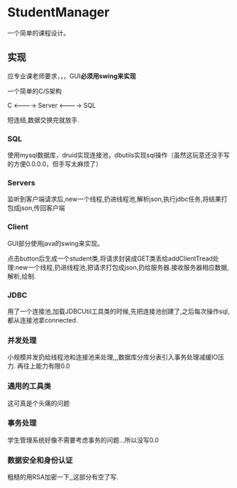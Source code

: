 # StudentManager



一个简单的课程设计。



## 实现

应专业课老师要求，，，GUI**必须用swing来实现**

一个简单的C/S架构

C <----> Server <----> SQL

短连结,数据交换完就放手.


### SQL

使用mysql数据库，druid实现连接池，dbutils实现sql操作（虽然这玩意还没手写的方便0.0.0.0，但手写太麻烦了）



### Servers

监听到客户端请求后,new一个线程,扔进线程池,解析json,执行jdbc任务,将结果打包成json,传回客户端



### Client

GUI部分使用java的swing来实现。

点击button后生成一个student类,将请求封装成GET类丢给addClientTread处理:new一个线程,扔进线程池,把请求打包成json,扔给服务器.接收服务器相应数据,解析,绘制.

### JDBC

用了一个连接池,加载JDBCUtil工具类的时候,先把连接池创建了,之后每次操作sql,都从连接池拿connected.

### 并发处理

小规模并发扔给线程池和连接池来处理,,,数据库分库分表引入事务处理减缓IO压力.
再往上能力有限0.0

### 通用的工具类

这可真是个头痛的问题

### 事务处理

学生管理系统好像不需要考虑事务的问题...所以没写0.0


### 数据安全和身份认证

粗糙的用RSA加密一下,,这部分有空了写.
